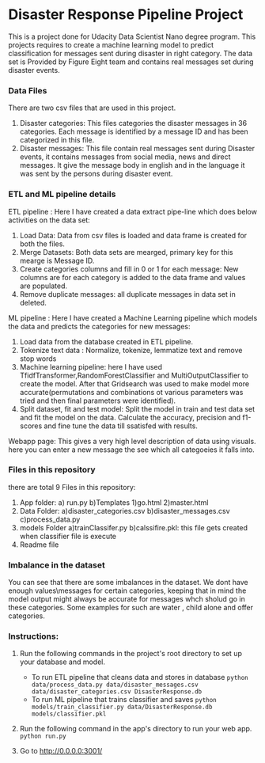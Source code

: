 # Disaster Response Pipeline Project

This is a project done for Udacity  Data Scientist Nano degree program. This projects requires to create a machine learning model to predict classification for messages sent during disaster in right category. The data set is Provided by Figure Eight team and contains real messages set during disaster events.

### Data Files
There are two csv files that are used in this project. 
1. Disaster categories: This files categories the disaster messages in 36 categories. Each message is identified by a message ID and has been categorized in this file. 
2. Disaster messages: This file contain real messages sent during Disaster events, it contains messages from social media, news and direct messages. It give the message body in english and in the language it was sent by the persons during disaster event.

### ETL and ML pipeline details
ETL pipeline :
Here I have created a data extract pipe-line which does below activities on the data set:
1. Load Data: Data from csv files is loaded and data frame is created for both the files.
2. Merge Datasets: Both data sets are mearged, primary key for this mearge is Message ID.
3. Create categories columns and fill in 0 or 1 for each message: New columns are for each category  is added to the data frame and values are populated.
4. Remove duplicate messages:  all duplicate messages in data set in deleted.

ML pipeline :
Here I have created a Machine Learning pipeline which models the data and predicts the categories for new messages:
1. Load data from the database created in ETL pipeline.
2. Tokenize text data : Normalize, tokenize, lemmatize text and remove stop words
3. Machine learning pipeline: here I have used TfidfTransformer,RandomForestClassifier and MultiOutputClassifier to create the model. After that Gridsearch was used to make model more accurate(permutations and combinations ot various parameters was tried and then final parameters were identified).
4. Split dataset, fit and test model: Split the model in train and test data set and fit the model on the data. Calculate the accuracy, precision and f1-scores and fine tune the data till ssatisfed with results.

Webapp page:
This gives a very high level description of data using visuals. here you can enter a new message the see which all categoeies it falls into.


### Files in this repository
there are total 9 Files in this repository:
1. App folder: 
    a) run.py
    b)Templates
        1)go.html
        2)master.html
2. Data Folder:
    a)disaster_categories.csv
    b)disaster_messages.csv
    c)process_data.py
3. models Folder
    a)trainClassifer.py
    b)calssifire.pkl: this file gets created when classifier file is execute
4. Readme file

### Imbalance in the dataset
You can see that there are some imbalances in the dataset. We dont have enough values\messages for certain categories, keeping that in mind the model output might always be accurate for messages whch sholud go in these categories. Some examples for such are water , child alone and offer categories.

### Instructions:
1. Run the following commands in the project's root directory to set up your database and model.

    - To run ETL pipeline that cleans data and stores in database
        `python data/process_data.py data/disaster_messages.csv data/disaster_categories.csv DisasterResponse.db`
    - To run ML pipeline that trains classifier and saves
        `python models/train_classifier.py data/DisasterResponse.db models/classifier.pkl`

2. Run the following command in the app's directory to run your web app.
    `python run.py`

3. Go to http://0.0.0.0:3001/
